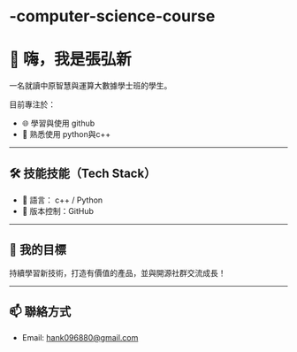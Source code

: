 # -computer-science-course

# 👋 嗨，我是張弘新

一名就讀中原智慧與運算大數據學士班的學生。

目前專注於：
- 🌐 學習與使用 github
- 🎨 熟悉使用 python與c++

---

## 🛠 技能技能（Tech Stack）

- 🔧 語言： c++ / Python
- 🔗 版本控制：GitHub

---

## 🚀 我的目標

持續學習新技術，打造有價值的產品，並與開源社群交流成長！

---

## 📫 聯絡方式

- Email: hank096880@gmail.com


